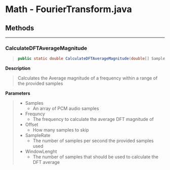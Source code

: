 # Math - FourierTransform.java

## Methods
---

### CalculateDFTAverageMagnitude
> ```java
> public static double CalculateDFTAverageMagnitude(double[] Samples, double Frequency, int Offset, double SampleRate, double WindowLength)
> ```

**Description**

> Calculates the Average magnitude of a frequency within a range of the provided samples

**Parameters**

> - Samples
>   - An array of PCM audio samples
> - Frequncy
>   - The frequency to calculate the average DFT magnitude of
> - Offset
>   - How many samples to skip
> - SampleRate
>   - The number of samples per second the provided samples used
> - WindowLenght
>   - The number of samples that should be used to calculate the DFT average

